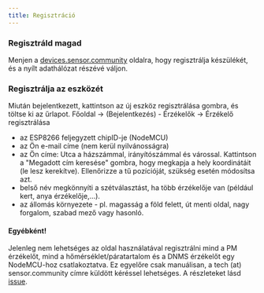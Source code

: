 ```yaml
---
title: Regisztráció
---
```


### Regisztráld magad

Menjen a [devices.sensor.community](https://devices.sensor.community/) oldalra, hogy regisztrálja készülékét, és a nyílt adathálózat részévé váljon.


### Regisztrálja az eszközét
Miután bejelentkezett, kattintson az új eszköz regisztrálása gombra, és töltse ki az űrlapot.
Főoldal -> (Bejelentkezés) - Érzékelők -> Érzékelő regisztrálása

* az ESP8266 feljegyzett chipID-je (NodeMCU)
* az Ön e-mail címe (nem kerül nyilvánosságra)
* az Ön címe: Utca a házszámmal, irányítószámmal és várossal. Kattintson a "Megadott cím keresése" gombra, hogy megkapja a hely koordinátáit (le lesz kerekítve). Ellenőrizze a tű pozícióját, szükség esetén módosítsa azt.
* belső név megkönnyíti a szétválasztást, ha több érzékelője van (például kert, anya érzékelője,...).
* az állomás környezete - pl. magasság a föld felett, út menti oldal, nagy forgalom, szabad mező vagy hasonló.


#### Egyébként!
Jelenleg nem lehetséges az oldal használatával regisztrálni mind a PM érzékelőt, mind a hőmérséklet/páratartalom és a DNMS érzékelőt egy NodeMCU-hoz csatlakoztatva.
Ez egyelőre csak manuálisan, a tech (at) sensor.community címre küldött kéréssel lehetséges.
A részleteket lásd [issue](https://github.com/opendata-stuttgart/sensor.community/issues/117).
